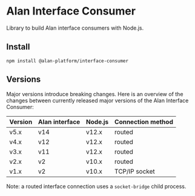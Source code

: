 # Alan Interface Consumer

Library to build Alan interface consumers with Node.js.

## Install

`npm install @alan-platform/interface-consumer`

## Versions
Major versions introduce breaking changes. Here is an overview of the changes between currently released major versions of the Alan Interface Consumer:

| Version | Alan interface | Node.js | Connection method |
| ------- | -------------- | ------- | ----------------- |
| v5.x    | v14            | v12.x   | routed            |
| v4.x    | v12            | v12.x   | routed            |
| v3.x    | v11            | v12.x   | routed            |
| v2.x    | v2             | v10.x   | routed            |
| v1.x    | v2             | v10.x   | TCP/IP socket     |

Note: a routed interface connection uses a `socket-bridge` child process.
